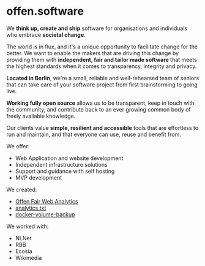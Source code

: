 # offen.software

We __think up, create and ship__ software for organisations and individuals who embrace __societal change__.

The world is in flux, and it's a unique opportunity to facilitate change for the better. We want to enable the makers that are driving this change by providing them with __independent, fair and tailor made software__ that meets the highest standards when it comes to transparency, integrity and privacy.

__Located in Berlin__, we're a small, reliable and well-rehearsed team of seniors that can take care of your software project from first brainstorming to going live.

__Working fully open source__ allows us to be transparent, keep in touch with the community, and contribute back to an ever growing common body of freely available knowledge.

Our clients value __simple, resilient and accessible__ tools that are effortless to run and maintain, and that everyone can use, reuse and benefit from.

We offer:
- Web Application and website development
- Independent infrastructure solutions
- Support and guidance with self hosting
- MVP development

We created:
- [Offen Fair Web Analytics](https://www.offen.dev)
- [analytics.txt](https://www.analyticstxt.org)
- [docker-volume-backup](https://github.com/offen/docker-volume-backup)

We worked with:
- NLNet
- RBB
- Ecosia
- Wikimedia
